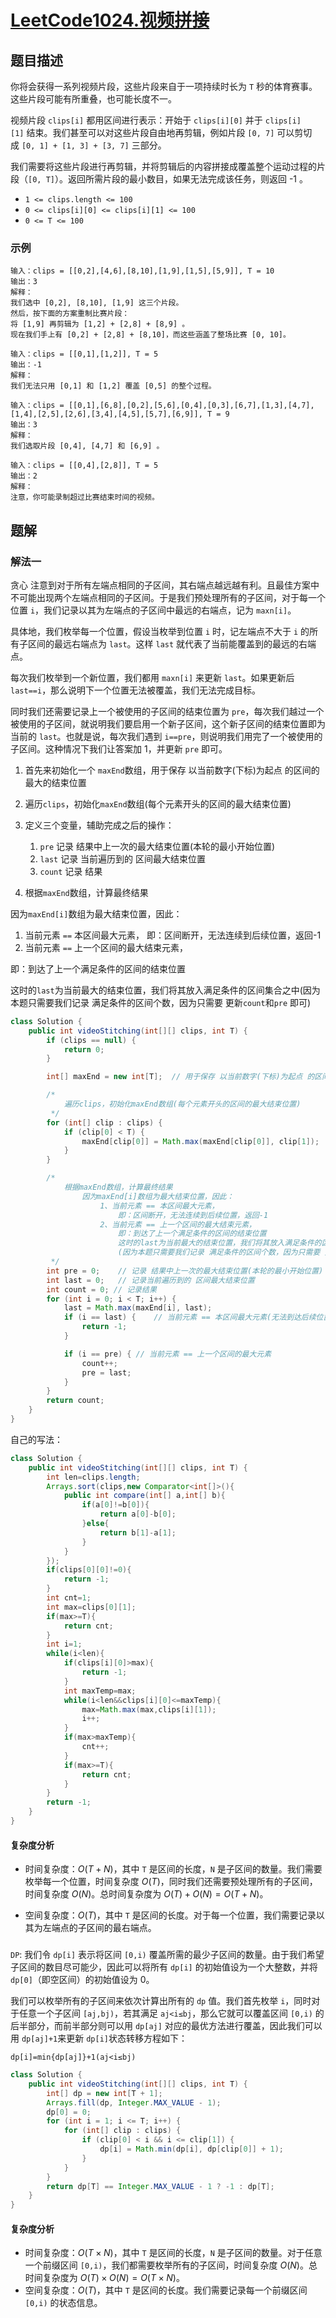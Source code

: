 # [LeetCode1024.视频拼接](https://leetcode-cn.com/problems/video-stitching/)
## 题目描述
你将会获得一系列视频片段，这些片段来自于一项持续时长为 `T` 秒的体育赛事。这些片段可能有所重叠，也可能长度不一。

视频片段 `clips[i]` 都用区间进行表示：开始于 `clips[i][0]` 并于 `clips[i][1]` 结束。我们甚至可以对这些片段自由地再剪辑，例如片段 `[0, 7]` 可以剪切成 `[0, 1] + [1, 3] + [3, 7]` 三部分。

我们需要将这些片段进行再剪辑，并将剪辑后的内容拼接成覆盖整个运动过程的片段（`[0, T]`）。返回所需片段的最小数目，如果无法完成该任务，则返回 -1 。

- `1 <= clips.length <= 100`
- `0 <= clips[i][0] <= clips[i][1] <= 100`
- `0 <= T <= 100`
### 示例
```
输入：clips = [[0,2],[4,6],[8,10],[1,9],[1,5],[5,9]], T = 10
输出：3
解释：
我们选中 [0,2], [8,10], [1,9] 这三个片段。
然后，按下面的方案重制比赛片段：
将 [1,9] 再剪辑为 [1,2] + [2,8] + [8,9] 。
现在我们手上有 [0,2] + [2,8] + [8,10]，而这些涵盖了整场比赛 [0, 10]。
```
```
输入：clips = [[0,1],[1,2]], T = 5
输出：-1
解释：
我们无法只用 [0,1] 和 [1,2] 覆盖 [0,5] 的整个过程。
```
```
输入：clips = [[0,1],[6,8],[0,2],[5,6],[0,4],[0,3],[6,7],[1,3],[4,7],[1,4],[2,5],[2,6],[3,4],[4,5],[5,7],[6,9]], T = 9
输出：3
解释： 
我们选取片段 [0,4], [4,7] 和 [6,9] 。
```
```
输入：clips = [[0,4],[2,8]], T = 5
输出：2
解释：
注意，你可能录制超过比赛结束时间的视频。
```
## 题解
### 解法一
贪心
注意到对于所有左端点相同的子区间，其右端点越远越有利。且最佳方案中不可能出现两个左端点相同的子区间。于是我们预处理所有的子区间，对于每一个位置 `i`，我们记录以其为左端点的子区间中最远的右端点，记为 `maxn[i]`。

具体地，我们枚举每一个位置，假设当枚举到位置 `i` 时，记左端点不大于 `i` 的所有子区间的最远右端点为 `last`。这样 `last` 就代表了当前能覆盖到的最远的右端点。

每次我们枚举到一个新位置，我们都用 `maxn[i]` 来更新 `last`。如果更新后 `last==i`，那么说明下一个位置无法被覆盖，我们无法完成目标。

同时我们还需要记录上一个被使用的子区间的结束位置为 `pre`，每次我们越过一个被使用的子区间，就说明我们要启用一个新子区间，这个新子区间的结束位置即为当前的 `last`。也就是说，每次我们遇到 `i==pre`，则说明我们用完了一个被使用的子区间。这种情况下我们让答案加 1，并更新 `pre` 即可。

1. 首先来初始化一个 `maxEnd`数组，用于保存 以当前数字(下标)为起点 的区间的 最大的结束位置
2. 遍历`clips`，初始化`maxEnd`数组(每个元素开头的区间的最大结束位置)
3. 定义三个变量，辅助完成之后的操作：

   1. `pre` 记录 结果中上一次的最大结束位置(本轮的最小开始位置)
   2. `last` 记录 当前遍历到的 区间最大结束位置
   3. `count` 记录 结果

4. 根据`maxEnd`数组，计算最终结果

因为`maxEnd[i]`数组为最大结束位置，因此：

1. 当前元素 `==` 本区间最大元素，
即：区间断开，无法连续到后续位置，返回-1
2. 当前元素 `==` 上一个区间的最大结束元素，

即：到达了上一个满足条件的区间的结束位置

这时的`last`为当前最大的结束位置，我们将其放入满足条件的区间集合之中(因为本题只需要我们记录 满足条件的区间个数，因为只需要 更新`count`和`pre` 即可)


```java
class Solution {
    public int videoStitching(int[][] clips, int T) {
        if (clips == null) {
            return 0;
        }

        int[] maxEnd = new int[T];  // 用于保存 以当前数字(下标)为起点 的区间的 最大的结束位置

        /*
            遍历clips，初始化maxEnd数组(每个元素开头的区间的最大结束位置)
         */
        for (int[] clip : clips) {
            if (clip[0] < T) {
                maxEnd[clip[0]] = Math.max(maxEnd[clip[0]], clip[1]);
            }
        }

        /*
            根据maxEnd数组，计算最终结果
                因为maxEnd[i]数组为最大结束位置，因此：
                    1、当前元素 == 本区间最大元素，
                        即：区间断开，无法连续到后续位置，返回-1
                    2、当前元素 == 上一个区间的最大结束元素，
                        即：到达了上一个满足条件的区间的结束位置
                        这时的last为当前最大的结束位置，我们将其放入满足条件的区间集合之中
                        (因为本题只需要我们记录 满足条件的区间个数，因为只需要 更新count和pre 即可)
         */
        int pre = 0;    // 记录 结果中上一次的最大结束位置(本轮的最小开始位置)
        int last = 0;   // 记录当前遍历到的 区间最大结束位置
        int count = 0; // 记录结果
        for (int i = 0; i < T; i++) {
            last = Math.max(maxEnd[i], last);
            if (i == last) {    // 当前元素 == 本区间最大元素(无法到达后续位置)
                return -1;
            }

            if (i == pre) { // 当前元素 == 上一个区间的最大元素
                count++;
                pre = last;
            }
        }
        return count;
    }
}
```
自己的写法：
```java
class Solution {
    public int videoStitching(int[][] clips, int T) {
        int len=clips.length;
        Arrays.sort(clips,new Comparator<int[]>(){
            public int compare(int[] a,int[] b){
                if(a[0]!=b[0]){
                    return a[0]-b[0];
                }else{
                    return b[1]-a[1];
                }
            }
        });
        if(clips[0][0]!=0){
            return -1;
        }
        int cnt=1;
        int max=clips[0][1];
        if(max>=T){
            return cnt;
        }
        int i=1;
        while(i<len){
            if(clips[i][0]>max){
                return -1;
            }
            int maxTemp=max;
            while(i<len&&clips[i][0]<=maxTemp){
                max=Math.max(max,clips[i][1]);
                i++;
            }
            if(max>maxTemp){
                cnt++;
            }
            if(max>=T){
                return cnt;
            }
        }
        return -1;
    }
}
```
#### 复杂度分析
- 时间复杂度：$O(T+N)$，其中 `T` 是区间的长度，`N` 是子区间的数量。我们需要枚举每一个位置，时间复杂度 $O(T)$，同时我们还需要预处理所有的子区间，时间复杂度 $O(N)$。总时间复杂度为 $O(T)+O(N)=O(T+N)$。

- 空间复杂度：$O(T)$，其中 `T` 是区间的长度。对于每一个位置，我们需要记录以其为左端点的子区间的最右端点。

### 
`DP`:
我们令 `dp[i]` 表示将区间 `[0,i)` 覆盖所需的最少子区间的数量。由于我们希望子区间的数目尽可能少，因此可以将所有 `dp[i]` 的初始值设为一个大整数，并将 `dp[0]`（即空区间）的初始值设为 0。

我们可以枚举所有的子区间来依次计算出所有的 `dp` 值。我们首先枚举 `i`，同时对于任意一个子区间 `[aj,bj)`，若其满足 `aj<i≤bj`，那么它就可以覆盖区间 `[0,i)` 的后半部分，而前半部分则可以用 `dp[aj]` 对应的最优方法进行覆盖，因此我们可以用 `dp[aj]+1`来更新 `dp[i]`状态转移方程如下：

`dp[i]=min{dp[aj]}+1(aj<i≤bj)`

```java
class Solution {
    public int videoStitching(int[][] clips, int T) {
        int[] dp = new int[T + 1];
        Arrays.fill(dp, Integer.MAX_VALUE - 1);
        dp[0] = 0;
        for (int i = 1; i <= T; i++) {
            for (int[] clip : clips) {
                if (clip[0] < i && i <= clip[1]) {
                    dp[i] = Math.min(dp[i], dp[clip[0]] + 1);
                }
            }
        }
        return dp[T] == Integer.MAX_VALUE - 1 ? -1 : dp[T];
    }
}
```
#### 复杂度分析
- 时间复杂度：$O(T×N)$，其中 `T` 是区间的长度，`N` 是子区间的数量。对于任意一个前缀区间 `[0,i)`，我们都需要枚举所有的子区间，时间复杂度 $O(N)$。总时间复杂度为 $O(T)×O(N)=O(T×N)$。
- 空间复杂度：$O(T)$，其中 `T` 是区间的长度。我们需要记录每一个前缀区间 `[0,i)` 的状态信息。